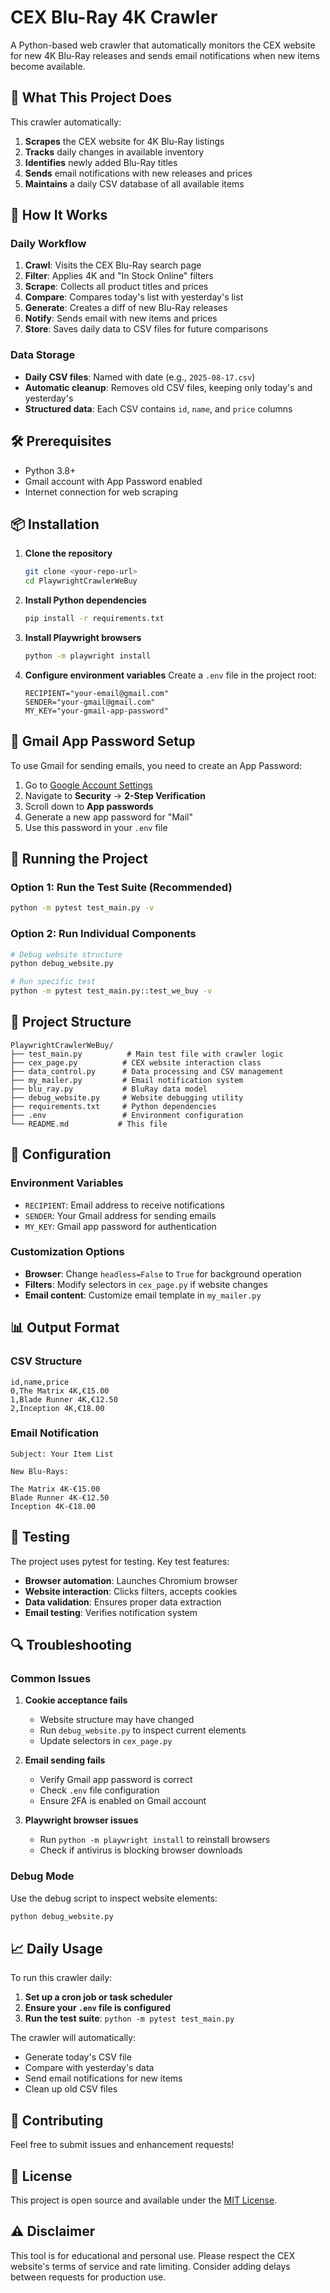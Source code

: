 # CEX Blu-Ray 4K Crawler

A Python-based web crawler that automatically monitors the CEX website for new 4K Blu-Ray releases and sends email notifications when new items become available.

## 🎯 What This Project Does

This crawler automatically:
1. **Scrapes** the CEX website for 4K Blu-Ray listings
2. **Tracks** daily changes in available inventory
3. **Identifies** newly added Blu-Ray titles
4. **Sends** email notifications with new releases and prices
5. **Maintains** a daily CSV database of all available items

## 🚀 How It Works

### Daily Workflow
1. **Crawl**: Visits the CEX Blu-Ray search page
2. **Filter**: Applies 4K and "In Stock Online" filters
3. **Scrape**: Collects all product titles and prices
4. **Compare**: Compares today's list with yesterday's list
5. **Generate**: Creates a diff of new Blu-Ray releases
6. **Notify**: Sends email with new items and prices
7. **Store**: Saves daily data to CSV files for future comparisons

### Data Storage
- **Daily CSV files**: Named with date (e.g., `2025-08-17.csv`)
- **Automatic cleanup**: Removes old CSV files, keeping only today's and yesterday's
- **Structured data**: Each CSV contains `id`, `name`, and `price` columns

## 🛠️ Prerequisites

- Python 3.8+
- Gmail account with App Password enabled
- Internet connection for web scraping

## 📦 Installation

1. **Clone the repository**
   ```bash
   git clone <your-repo-url>
   cd PlaywrightCrawlerWeBuy
   ```

2. **Install Python dependencies**
   ```bash
   pip install -r requirements.txt
   ```

3. **Install Playwright browsers**
   ```bash
   python -m playwright install
   ```

4. **Configure environment variables**
   Create a `.env` file in the project root:
   ```env
   RECIPIENT="your-email@gmail.com"
   SENDER="your-gmail@gmail.com"
   MY_KEY="your-gmail-app-password"
   ```

## 🔑 Gmail App Password Setup

To use Gmail for sending emails, you need to create an App Password:

1. Go to [Google Account Settings](https://myaccount.google.com/)
2. Navigate to **Security** → **2-Step Verification**
3. Scroll down to **App passwords**
4. Generate a new app password for "Mail"
5. Use this password in your `.env` file

## 🚀 Running the Project

### Option 1: Run the Test Suite (Recommended)
```bash
python -m pytest test_main.py -v
```

### Option 2: Run Individual Components
```bash
# Debug website structure
python debug_website.py

# Run specific test
python -m pytest test_main.py::test_we_buy -v
```

## 📁 Project Structure

```
PlaywrightCrawlerWeBuy/
├── test_main.py          # Main test file with crawler logic
├── cex_page.py          # CEX website interaction class
├── data_control.py      # Data processing and CSV management
├── my_mailer.py         # Email notification system
├── blu_ray.py           # BluRay data model
├── debug_website.py     # Website debugging utility
├── requirements.txt     # Python dependencies
├── .env                 # Environment configuration
└── README.md           # This file
```

## 🔧 Configuration

### Environment Variables
- `RECIPIENT`: Email address to receive notifications
- `SENDER`: Your Gmail address for sending emails
- `MY_KEY`: Gmail app password for authentication

### Customization Options
- **Browser**: Change `headless=False` to `True` for background operation
- **Filters**: Modify selectors in `cex_page.py` if website changes
- **Email content**: Customize email template in `my_mailer.py`

## 📊 Output Format

### CSV Structure
```csv
id,name,price
0,The Matrix 4K,€15.00
1,Blade Runner 4K,€12.50
2,Inception 4K,€18.00
```

### Email Notification
```
Subject: Your Item List

New Blu-Rays:

The Matrix 4K-€15.00
Blade Runner 4K-€12.50
Inception 4K-€18.00
```

## 🧪 Testing

The project uses pytest for testing. Key test features:
- **Browser automation**: Launches Chromium browser
- **Website interaction**: Clicks filters, accepts cookies
- **Data validation**: Ensures proper data extraction
- **Email testing**: Verifies notification system

## 🔍 Troubleshooting

### Common Issues

1. **Cookie acceptance fails**
   - Website structure may have changed
   - Run `debug_website.py` to inspect current elements
   - Update selectors in `cex_page.py`

2. **Email sending fails**
   - Verify Gmail app password is correct
   - Check `.env` file configuration
   - Ensure 2FA is enabled on Gmail account

3. **Playwright browser issues**
   - Run `python -m playwright install` to reinstall browsers
   - Check if antivirus is blocking browser downloads

### Debug Mode
Use the debug script to inspect website elements:
```bash
python debug_website.py
```

## 📈 Daily Usage

To run this crawler daily:

1. **Set up a cron job or task scheduler**
2. **Ensure your `.env` file is configured**
3. **Run the test suite**: `python -m pytest test_main.py`

The crawler will automatically:
- Generate today's CSV file
- Compare with yesterday's data
- Send email notifications for new items
- Clean up old CSV files

## 🤝 Contributing

Feel free to submit issues and enhancement requests!

## 📄 License

This project is open source and available under the [MIT License](LICENSE).

## ⚠️ Disclaimer

This tool is for educational and personal use. Please respect the CEX website's terms of service and rate limiting. Consider adding delays between requests for production use.
